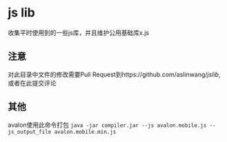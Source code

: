 js lib
======

收集平时使用到的一些js库，并且维护公用基础库x.js

注意
----
对此目录中文件的修改需要Pull Request到https://github.com/aslinwang/_jslib_,或者在此提交评论
 
其他
----
avalon使用此命令打包
`java -jar compiler.jar --js avalon.mobile.js --js_output_file avalon.mobile.min.js`